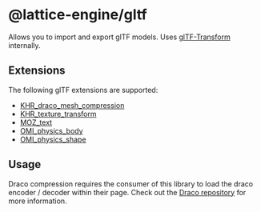 # @lattice-engine/gltf

Allows you to import and export glTF models. Uses [glTF-Transform](https://gltf-transform.donmccurdy.com/) internally.

## Extensions

The following glTF extensions are supported:

- [KHR_draco_mesh_compression](https://github.com/KhronosGroup/glTF/blob/main/extensions/2.0/Khronos/KHR_draco_mesh_compression/README.md)
- [KHR_texture_transform](https://github.com/KhronosGroup/glTF/blob/main/extensions/2.0/Khronos/KHR_texture_transform/README.md)
- [MOZ_text](https://github.com/MozillaReality/MOZ_text)
- [OMI_physics_body](https://github.com/omigroup/gltf-extensions/tree/main/extensions/2.0/OMI_physics_body)
- [OMI_physics_shape](https://github.com/omigroup/gltf-extensions/tree/main/extensions/2.0/OMI_physics_shape)

## Usage

Draco compression requires the consumer of this library to load the draco encoder / decoder within their page. Check out the [Draco repository](https://github.com/google/draco/tree/master/javascript/example) for more information.
